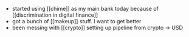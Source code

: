 - started using [[chime]] as my main bank today because of [[discrimination in digital finance]]
- got a bunch of [[makeup]] stuff.  I want to get better
- been messing with [[crypto]] setting up pipeline from crypto -> USD